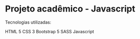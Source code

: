 # Projeto acadêmico - Javascript

Tecnologias utilizadas:

HTML 5
CSS 3
Bootstrap 5
SASS
Javascript
